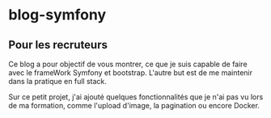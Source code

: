 # blog-symfony

## Pour les recruteurs

Ce blog a pour objectif de vous montrer, ce que je suis capable de faire avec le frameWork Symfony et bootstrap.
L'autre but est de me maintenir dans la pratique en full stack.

Sur ce petit projet, j'ai ajouté quelques fonctionnalités que je n'ai pas vu lors de ma formation, comme l'upload d'image, la pagination ou encore Docker.